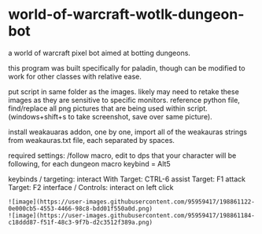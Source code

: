 # world-of-warcraft-wotlk-dungeon-bot

a world of warcraft pixel bot aimed at botting dungeons.

this program was built specifically for paladin, though can be modified to work for other classes with relative ease.

put script in same folder as the images. likely may need to retake these images as they are sensitive to specific monitors.
reference python file, find/replace all png pictures that are being used within script. (windows+shift+s to take screenshot, save over same picture).

install weakauaras addon, one by one, import all of the weakauras strings from weakauras.txt file, each separated by spaces.

required settings:
  /follow macro, edit to dps that your character will be following, for each dungeon
  macro keybind = Alt5
  
  keybinds / targeting:
    interact With Target: CTRL-6
    assist Target: F1
    attack Target: F2
  interface / Controls:
    interact on left click
  
    ![image](https://user-images.githubusercontent.com/95959417/198861122-0e000cb5-4553-4466-98c8-bdd01f550a0d.png)
    ![image](https://user-images.githubusercontent.com/95959417/198861184-c18ddd87-f51f-48c3-9f7b-d2c3512f389a.png)

